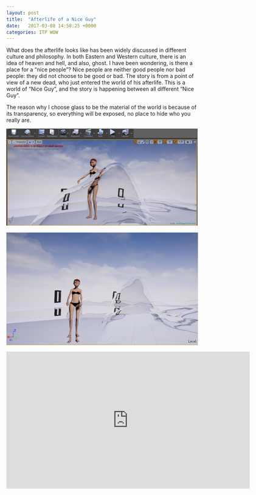 ```yaml
---
layout: post
title:  "Afterlife of a Nice Guy"
date:   2017-03-08 14:58:25 +0000
categories: ITP WOW
---
```



What does the afterlife looks like has been widely discussed in different culture and philosophy. In both Eastern and Western culture, there is an idea of heaven and hell, and also, ghost. I have been wondering, is there a place for a “nice people”?  Nice people are neither good people nor bad people: they did not choose to be good or bad. 
The story is from a point of view of a new dead, who just entered the world of his afterlife. This is a world of “Nice Guy”, and the story is happening between all different “Nice Guy”. 

The reason why I choose glass to be the material of the world is because of its transparency, so everything will be exposed, no place to hide who you really are. 



![S17](/pics/S17-WOW-alng2.jpg)



![S17](/pics/S17-WOW-alng1.png)



<iframe src="https://player.vimeo.com/video/209286680" width="640" height="360" frameborder="0" webkitallowfullscreen mozallowfullscreen allowfullscreen></iframe>





